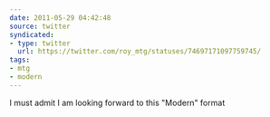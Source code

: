 ```yaml
---
date: 2011-05-29 04:42:48
source: twitter
syndicated:
- type: twitter
  url: https://twitter.com/roy_mtg/statuses/74697171097759745/
tags:
- mtg
- modern
---
```


I must admit I am looking forward to this "Modern" format